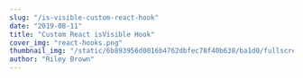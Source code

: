 ```yaml
---
slug: "/is-visible-custom-react-hook"
date: "2019-08-11"
title: "Custom React isVisible Hook"
cover_img: "react-hooks.png"
thumbnail_img: "/static/6b893956d0016b4762dbfec78f40b638/ba1d0/fullscreen-landing.jpg"
author: "Riley Brown"
---
```


